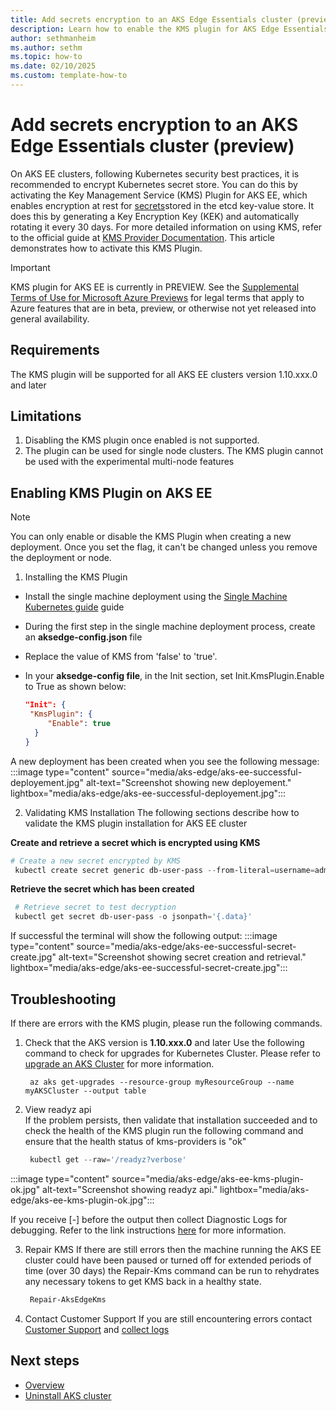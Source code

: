 ```yaml
---
title: Add secrets encryption to an AKS Edge Essentials cluster (preview)
description: Learn how to enable the KMS plugin for AKS Edge Essentials cluster
author: sethmanheim
ms.author: sethm
ms.topic: how-to
ms.date: 02/10/2025
ms.custom: template-how-to
---
```


# Add secrets encryption to an AKS Edge Essentials cluster (preview)
On AKS EE clusters, following Kubernetes security best practices, it is recommended to encrypt Kubernetes secret store. You can do this by activating the Key Management Service (KMS) Plugin for AKS EE, which enables encryption at rest for [secrets](https://kubernetes.io/docs/concepts/configuration/secret/)stored in the etcd key-value store. It does this by generating a Key Encryption Key (KEK) and automatically rotating it every 30 days. For more detailed information on using KMS, refer to the official guide at [KMS Provider Documentation](https://kubernetes.io/docs/tasks/administer-cluster/kms-provider/). This article demonstrates how to activate this KMS Plugin.

> [!IMPORTANT]
> KMS plugin for AKS EE is currently in PREVIEW. See the [Supplemental Terms of Use for Microsoft Azure Previews](https://azure.microsoft.com/support/legal/preview-supplemental-terms/) for legal terms that apply to Azure features that are in beta, preview, or otherwise not yet released into general availability.


## Requirements 
The KMS plugin will be supported for all AKS EE clusters version 1.10.xxx.0 and later


## Limitations
1. Disabling the KMS plugin once enabled is not supported. 
2. The plugin can be used for single node clusters. The KMS plugin cannot be used with the experimental multi-node features


## Enabling KMS Plugin on AKS EE 
> [!NOTE]
> You can only enable or disable the KMS Plugin when creating a new deployment. Once you set the flag, it can't be changed unless you remove the deployment or node.

1. Installing the KMS Plugin
- Install the single machine deployment using the [Single Machine Kubernetes guide](aks-edge-concept-clusters-nodes.md) guide
- During the first step in the single machine deployment process, create an **aksedge-config.json** file 
- Replace the value of KMS from 'false' to 'true'. 
- In your **aksedge-config file**, in the Init section, set Init.KmsPlugin.Enable to True as shown below:

   ```JSON
   "Init": {
    "KmsPlugin": {
        "Enable": true
     }
  }
   ```
A new deployment has been created when you see the following message:
    :::image type="content" source="media/aks-edge/aks-ee-successful-deployement.jpg" alt-text="Screenshot showing new deployement." lightbox="media/aks-edge/aks-ee-successful-deployement.jpg":::

2. Validating KMS Installation
The following sections describe how to validate the KMS plugin installation for AKS EE cluster 

**Create and retrieve a secret which is encrypted using KMS**
   ```powershell
   # Create a new secret encrypted by KMS
    kubectl create secret generic db-user-pass --from-literal=username=admin --from-literal=password='your-secret'
   ```

**Retrieve the secret which has been created**
   ```powershell
    # Retrieve secret to test decryption
    kubectl get secret db-user-pass -o jsonpath='{.data}'
   ```
If successful the terminal will show the following output:
    :::image type="content" source="media/aks-edge/aks-ee-successful-secret-create.jpg" alt-text="Screenshot showing secret creation and retrieval." lightbox="media/aks-edge/aks-ee-successful-secret-create.jpg":::


## Troubleshooting
If there are errors with the KMS plugin, please run the following commands. 

1. Check that the AKS version is **1.10.xxx.0** and later
Use the following command to check for upgrades for Kubernetes Cluster. Please refer to [upgrade an AKS Cluster](aks-edge-howto-update.md) for more information.

   ```shell
    az aks get-upgrades --resource-group myResourceGroup --name myAKSCluster --output table
   ```
2. View readyz api  
If the problem persists, then validate that installation succeeded and to check the health of the KMS plugin run the following command and ensure that the health status of kms-providers is "ok"
   ```powershell
    kubectl get --raw='/readyz?verbose'
   ```

:::image type="content" source="media/aks-edge/aks-ee-kms-plugin-ok.jpg" alt-text="Screenshot showing readyz api." lightbox="media/aks-edge/aks-ee-kms-plugin-ok.jpg":::

If you receive [-] before the output then collect Diagnostic Logs for debugging. Refer to the link instructions [here](aks-get-kubelet-logs.md) for more information. 

3. Repair KMS 
If there are still errors then the machine running the AKS EE cluster could have been paused or turned off for extended periods of time (over 30 days) the Repair-Kms command can be run to rehydrates any necessary tokens to get KMS back in a healthy state.
   ```powershell
    Repair-AksEdgeKms
   ```
4. Contact Customer Support 
If you are still encountering errors contact [Customer Support](aks-edge-troubleshoot-overview.md) and [collect logs](aks-get-kubelet-logs.md)


## Next steps

- [Overview](aks-edge-overview.md)
- [Uninstall AKS cluster](aks-edge-howto-uninstall.md)
